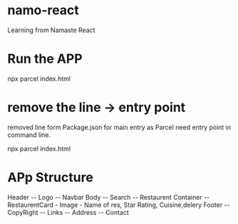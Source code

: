 # namo-react
Learning from Namaste React 


# Run the APP
 npx parcel index.html

# remove the line -> entry point
removed line form Package.json for main entry as Parcel need entry point in command line.

npx parcel index.html



# APp Structure 

 Header 
  -- Logo
  -- Navbar
 Body
  -- Search
  -- Restaurent Container
    -- RestaurentCard
        - Image
        - Name of res, Star Rating, Cuisine,delery
 Footer
  -- CopyRight
  -- Links
  -- Address
  -- Contact

